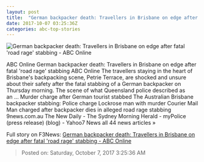 ```yaml
---
layout: post
title:  "German backpacker death: Travellers in Brisbane on edge after fatal 'road rage' stabbing - ABC Online"
date: 2017-10-07 03:25:36Z
categories: abc-top-stories
---
```


![German backpacker death: Travellers in Brisbane on edge after fatal 'road rage' stabbing - ABC Online](http://www.abc.net.au/news/image/9026554-1x1-700x700.jpg)

ABC Online German backpacker death: Travellers in Brisbane on edge after fatal 'road rage' stabbing ABC Online The travellers staying in the heart of Brisbane's backpacking scene, Petrie Terrace, are shocked and unsure about their safety after the fatal stabbing of a German backpacker on Thursday morning. The scene of what Queensland police described as an ... Murder charge after German tourist stabbed The Australian Brisbane backpacker stabbing: Police charge Lockrose man with murder Courier Mail Man charged after backpacker dies in alleged road rage stabbing 9news.com.au The New Daily - The Sydney Morning Herald - myPolice (press release) (blog) - Yahoo7 News all 44 news articles »


Full story on F3News: [German backpacker death: Travellers in Brisbane on edge after fatal 'road rage' stabbing - ABC Online](http://www.f3nws.com/n/sT4QXB)

> Posted on: Saturday, October 7, 2017 3:25:36 AM
